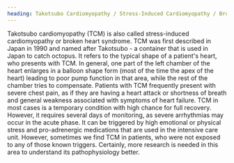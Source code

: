 ```yaml
---
heading: Takotsubo Cardiomyopathy / Stress-Induced Cardiomyopathy / Broken Heart Syndrome
---
```

Takotsubo cardiomyopathy (TCM) is also called stress-induced cardiomyopathy or broken heart syndrome.
TCM was first described in Japan in 1990 and named after Takotsubo - a container that is used in Japan to catch octopus.
It refers to the typical shape of a patient's heart, who presents with TCM.
In general, one part of the left chamber of the heart enlarges in a balloon shape form (most of the time the apex of 
the heart) leading to poor pump function in that area, while the rest of the chamber tries to compensate. 
Patients with TCM frequently present with severe chest pain, as if they are having a heart attack or shortness of 
breath and general weakness associated with symptoms of heart failure.
TCM in most cases is a temporary condition with high chance for full recovery. 
However, it requires several days of monitoring, as severe arrhythmias may occur in the acute phase. 
It can be triggered by high emotional or physical stress and pro-adrenergic medications that are used in the intensive 
care unit.
However, sometimes we find TCM in patients, who were not exposed to any of those known triggers. 
Certainly, more research is needed in this area to understand its pathophysiology better.
